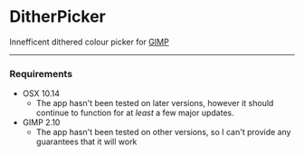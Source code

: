 # DitherPicker
 Innefficent dithered colour picker for [GIMP](https://www.gimp.org/)
<hr>

### Requirements
 - OSX 10.14
	- The app hasn't been tested on later versions, however it should continue to function for at *least* a few major updates.
- GIMP 2.10
	- The app hasn't been tested on other versions, so I can't provide any guarantees that it will work
